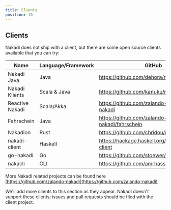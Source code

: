 ```yaml
---
title: Clients
position: 10
---
```


## Clients

Nakadi does not ship with a client, but there are some open source clients available that you can try:

| Name            | Language/Framework |  GitHub                                             |
|-----------------|--------------------|-----------------------------------------------------|
| Nakadi Java     | Java               | <https://github.com/dehora/nakadi-java>             |
| Nakadi Klients  | Scala & Java       | <https://github.com/kanuku/nakadi-klients>          |
| Reactive Nakadi | Scala/Akka         | <https://github.com/zalando-nakadi/reactive-nakadi> |
| Fahrschein      | Java               | <https://github.com/zalando-nakadi/fahrschein>      |
| Nakadion        | Rust               | <https://github.com/chridou/nakadion>               |
| nakadi-client   | Haskell            | <https://hackage.haskell.org/package/nakadi-client> |
| go-nakadi       | Go                 | <https://github.com/stoewer/go-nakadi>              |
| nakacli         | CLI                | <https://github.com/amrhassan/nakacli>              |


More Nakadi related projects can be found here [https://github.com/zalando-nakadi](https://github.com/zalando-nakadi)

We'll add more clients to this section as they appear. Nakadi doesn't support these clients; issues and pull requests should be filed with the client project.
